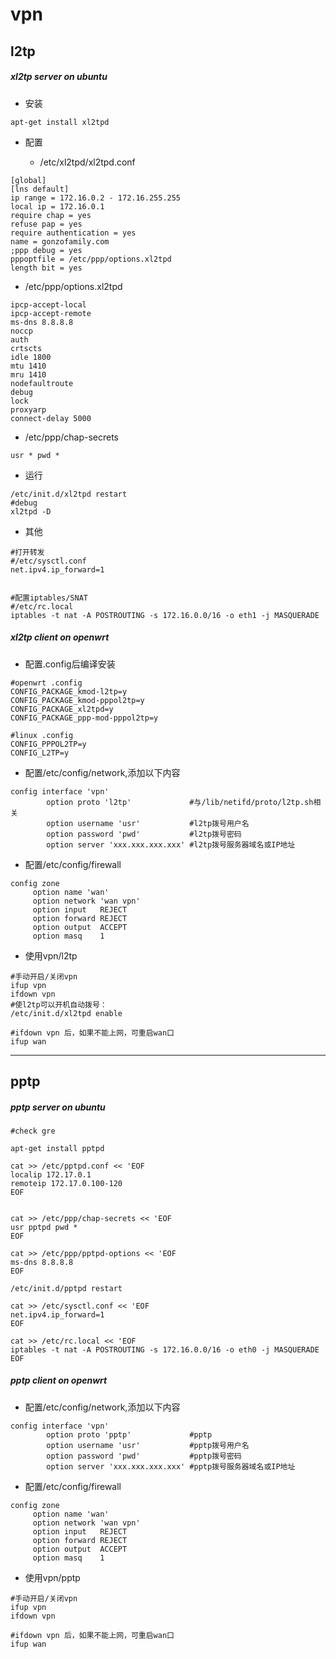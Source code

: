# vpn

## l2tp

##### xl2tp server on ubuntu

- 安装

```
apt-get install xl2tpd
```

- 配置

  * /etc/xl2tpd/xl2tpd.conf

```
[global]
[lns default]
ip range = 172.16.0.2 - 172.16.255.255
local ip = 172.16.0.1
require chap = yes
refuse pap = yes
require authentication = yes
name = gonzofamily.com
;ppp debug = yes
pppoptfile = /etc/ppp/options.xl2tpd
length bit = yes
```

  * /etc/ppp/options.xl2tpd

```
ipcp-accept-local
ipcp-accept-remote
ms-dns 8.8.8.8
noccp
auth
crtscts
idle 1800
mtu 1410
mru 1410
nodefaultroute
debug
lock
proxyarp
connect-delay 5000
```

  * /etc/ppp/chap-secrets

```
usr * pwd *
```

- 运行

```
/etc/init.d/xl2tpd restart
#debug
xl2tpd -D
```

- 其他

```
#打开转发
#/etc/sysctl.conf
net.ipv4.ip_forward=1


#配置iptables/SNAT
#/etc/rc.local
iptables -t nat -A POSTROUTING -s 172.16.0.0/16 -o eth1 -j MASQUERADE
```


##### xl2tp client on openwrt

- 配置.config后编译安装

```
#openwrt .config
CONFIG_PACKAGE_kmod-l2tp=y
CONFIG_PACKAGE_kmod-pppol2tp=y
CONFIG_PACKAGE_xl2tpd=y
CONFIG_PACKAGE_ppp-mod-pppol2tp=y

#linux .config
CONFIG_PPPOL2TP=y
CONFIG_L2TP=y
```

- 配置/etc/config/network,添加以下内容

```
config interface 'vpn'
        option proto 'l2tp'             #与/lib/netifd/proto/l2tp.sh相关
        option username 'usr'           #l2tp拨号用户名
        option password 'pwd'           #l2tp拨号密码
        option server 'xxx.xxx.xxx.xxx' #l2tp拨号服务器域名或IP地址
```


- 配置/etc/config/firewall

```
config zone
     option name 'wan'
     option network 'wan vpn'
     option input   REJECT
     option forward REJECT
     option output  ACCEPT
     option masq    1
```

- 使用vpn/l2tp

```
#手动开启/关闭vpn
ifup vpn
ifdown vpn
#使l2tp可以开机自动拨号：
/etc/init.d/xl2tpd enable

#ifdown vpn 后，如果不能上网，可重启wan口
ifup wan
```






---------------------------------------------------------------

## pptp

##### pptp server on ubuntu

```
#check gre

apt-get install pptpd

cat >> /etc/pptpd.conf << 'EOF
localip 172.17.0.1
remoteip 172.17.0.100-120
EOF


cat >> /etc/ppp/chap-secrets << 'EOF
usr pptpd pwd *
EOF

cat >> /etc/ppp/pptpd-options << 'EOF
ms-dns 8.8.8.8
EOF

/etc/init.d/pptpd restart

cat >> /etc/sysctl.conf << 'EOF
net.ipv4.ip_forward=1
EOF

cat >> /etc/rc.local << 'EOF
iptables -t nat -A POSTROUTING -s 172.16.0.0/16 -o eth0 -j MASQUERADE
EOF
```


##### pptp client on openwrt

- 配置/etc/config/network,添加以下内容

```
config interface 'vpn'
        option proto 'pptp'             #pptp
        option username 'usr'           #pptp拨号用户名
        option password 'pwd'           #pptp拨号密码
        option server 'xxx.xxx.xxx.xxx' #pptp拨号服务器域名或IP地址
```


- 配置/etc/config/firewall

```
config zone
     option name 'wan'
     option network 'wan vpn'
     option input   REJECT
     option forward REJECT
     option output  ACCEPT
     option masq    1
```

- 使用vpn/pptp

```
#手动开启/关闭vpn
ifup vpn
ifdown vpn

#ifdown vpn 后，如果不能上网，可重启wan口
ifup wan
```

